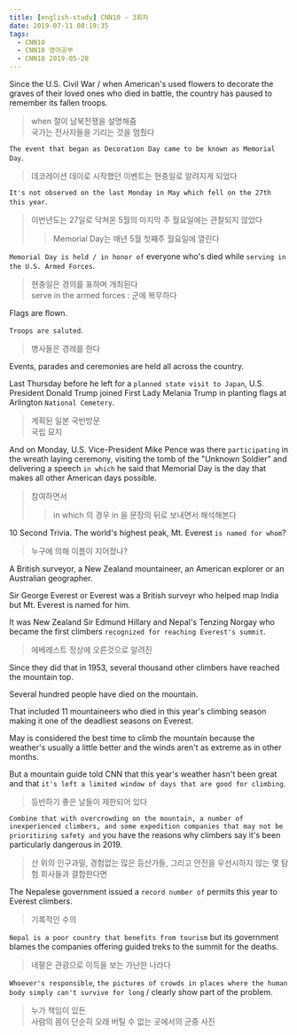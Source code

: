 ```yaml
---
title: [english-study] CNN10 - 3회차
date: 2019-07-11 08:19:35
tags:
  - CNN10
  - CNN10 영어공부
  - CNN10 2019-05-28
---
```


Since the U.S. Civil War / when American's used flowers to decorate the graves of their loved ones who died in battle, the country has paused to remember its fallen troops.  
> when 절이 남북전쟁을 설명해줌  
> 국가는 전사자들을 기리는 것을 멈췄다  

`The event that began as Decoration Day came to be known as Memorial Day`.  
> 데코레이션 데이로 시작했던 이벤트는 현충일로 알려지게 되었다  

`It's not observed on the last Monday in May which fell on the 27th this year`.  
> 이번년도는 27일로 닥쳐온 5월의 마지막 주 월요일에는 관찰되지 않았다  
>> Memorial Day는 매년 5월 첫째주 월요일에 열린다  

`Memorial Day is held / in honor of` everyone who's died while `serving in the U.S. Armed Forces`.  
> 현충일은 경의를 표하며 개최된다  
> serve in the armed forces : 군에 복무하다  

Flags are flown.  

`Troops are saluted`.  
> 병사들은 경레를 한다  

Events, parades and ceremonies are held all across the country.  

Last Thursday before he left for a `planned state visit to Japan`, U.S. President Donald Trump joined First Lady Melania Trump in planting flags at Arlington `National Cemetery`.  
> 계획된 일본 국빈방문  
> 국립 묘지  

And on Monday, U.S. Vice-President Mike Pence was there `participating` in the wreath laying ceremony, visiting the tomb of the "Unknown Soldier" and delivering a speech `in which` he said that Memorial Day is the day that makes all other American days possible.  
> 참여하면서  
>> in which 의 경우 in 을 문장의 뒤로 보내면서 해석해본다  


10 Second Trivia. The world's highest peak, Mt. Everest `is named for whom`?  
> 누구에 의해 이름이 지어졌나?  

A British surveyor, a New Zealand mountaineer, an American explorer or an Australian geographer.  

Sir George Everest or Everest was a British surveyr who helped map India but Mt. Everest is named for him.  

It was New Zealand Sir Edmund Hillary and Nepal's Tenzing Norgay who became the first climbers `recognized for reaching Everest's summit`.  
> 에베레스트 정상에 오른것으로 알려진  

Since they did that in 1953, several thousand other climbers have reached the mountain top.  

Several hundred people have died on the mountain.  

That included 11 mountaineers who died in this year's climbing season making it one of the deadliest seasons on Everest.  

May is considered the best time to climb the mountain because the weather's usually a little better and the winds aren't as extreme as in other months.  

But a mountain guide told CNN that this year's weather hasn't been great and that `it's left a limited window of days that are good for climbing`.  
> 등반하기 좋은 날들이 제한되어 있다  

`Combine that with overcrowding on the mountain, a number of inexperienced climbers, and some expedition companies that may not be prioritizing safety and` you have the reasons why climbers say it's been particularly dangerous in 2019.  
> 산 위의 인구과밀, 경험없는 많은 등산가들, 그리고 안전을 우선시하지 않는 몇 탐험 회사들과 결합한다면  

The Nepalese government issued a `record number of` permits this year to Everest climbers.  
> 기록적인 수의  

`Nepal is a poor country that benefits from tourism` but its government blames the companies offering guided treks to the summit for the deaths.  
> 네팔은 관광으로 이득을 보는 가난한 나라다  

`Whoever's responsible`, `the pictures of crowds in places where the human body simply can't survive for long` / clearly show part of the problem.  
> 누가 책임이 있든  
> 사람의 몸이 단순히 오래 버틸 수 없는 곳에서의 군중 사진  